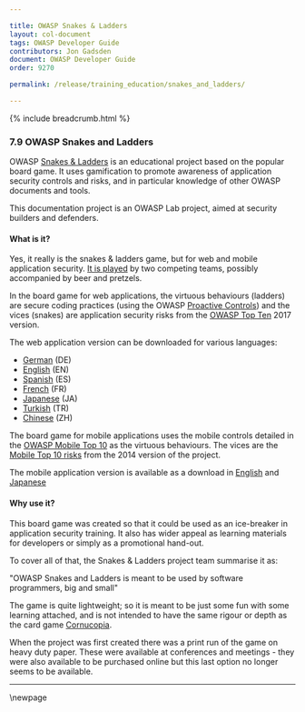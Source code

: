 ```yaml
---

title: OWASP Snakes & Ladders
layout: col-document
tags: OWASP Developer Guide
contributors: Jon Gadsden
document: OWASP Developer Guide
order: 9270

permalink: /release/training_education/snakes_and_ladders/

---
```


{% include breadcrumb.html %}

### 7.9 OWASP Snakes and Ladders

OWASP [Snakes & Ladders][snakes] is an educational project based on the popular board game.
It uses gamification to promote awareness of application security controls and risks,
and in particular knowledge of other OWASP documents and tools.

This documentation project is an OWASP Lab project, aimed at security builders and defenders.

#### What is it?

Yes, it really is the snakes & ladders game, but for web and mobile application security.
[It is played][snakeshowto] by two competing teams, possibly accompanied by beer and pretzels.

In the board game for web applications, the virtuous behaviours (ladders) are secure coding practices
(using the OWASP [Proactive Controls][proactive10]) and the vices (snakes)
are application security risks from the [OWASP Top Ten][top10] 2017 version.

The web application version can be downloaded for various languages:

* [German](https://github.com/OWASP/www-project-snakes-and-ladders/tree/master/assets/files/web/DE) (DE)
* [English](https://github.com/OWASP/www-project-snakes-and-ladders/tree/master/assets/files/web/EN) (EN)
* [Spanish](https://github.com/OWASP/www-project-snakes-and-ladders/tree/master/assets/files/web/ES) (ES)
* [French](https://github.com/OWASP/www-project-snakes-and-ladders/tree/master/assets/files/web/FR) (FR)
* [Japanese](https://github.com/OWASP/www-project-snakes-and-ladders/tree/master/assets/files/web/JA) (JA)
* [Turkish](https://github.com/OWASP/www-project-snakes-and-ladders/tree/master/assets/files/web/TR) (TR)
* [Chinese](https://github.com/OWASP/www-project-snakes-and-ladders/tree/master/assets/files/web/ZH) (ZH)

The board game for mobile applications uses the mobile controls
detailed in the [OWASP Mobile Top 10][mobile10controls] as the virtuous behaviours.
The vices are the [Mobile Top 10 risks][mobile10-2014] from the 2014 version of the project.

The mobile application version is available as a download in
[English](https://github.com/OWASP/www-project-snakes-and-ladders/tree/master/assets/files/mob/EN)
and [Japanese](https://github.com/OWASP/www-project-snakes-and-ladders/tree/master/assets/files/mob/JA)

#### Why use it?

This board game was created so that it could be used as an ice-breaker in application security training.
It also has wider appeal as learning materials for developers or simply as a promotional hand-out.

To cover all of that, the Snakes & Ladders project team summarise it as:

"OWASP Snakes and Ladders is meant to be used by software programmers, big and small"

The game is quite lightweight; so it is meant to be just some fun with some learning attached,
and is not intended to have the same rigour or depth as the card game [Cornucopia][cornucopia].

When the project was first created there was a print run of the game on heavy duty paper.
These were available at conferences and meetings - they were also available to be purchased online
but this last option no longer seems to be available.  

----

[cornucopia]: https://owasp.org/www-project-cornucopia/
[mobile10-2014]: https://owasp.org/www-project-mobile-top-10/2014-risks/
[mobile10controls]: https://owasp.org/www-project-mobile-top-10/#div-controls
[proactive10]: https://owasp.org/www-project-proactive-controls/
[snakes]: https://owasp.org/www-project-snakes-and-ladders/
[snakeshowto]: https://owasp.org/www-project-snakes-and-ladders/#div-play
[top10]: https://owasp.org/www-project-top-ten/

\newpage
